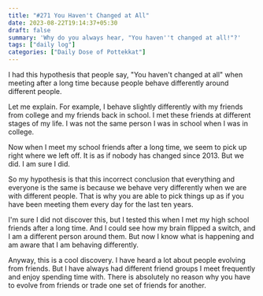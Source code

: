 ```yaml
---
title: "#271 You Haven't Changed at All"
date: 2023-08-22T19:14:37+05:30
draft: false
summary: 'Why do you always hear, "You haven''t changed at all!"?'
tags: ["daily log"]
categories: ["Daily Dose of Pottekkat"]
---
```


I had this hypothesis that people say, "You haven't changed at all" when meeting after a long time because people behave differently around different people.

Let me explain. For example, I behave slightly differently with my friends from college and my friends back in school. I met these friends at different stages of my life. I was not the same person I was in school when I was in college.

Now when I meet my school friends after a long time, we seem to pick up right where we left off. It is as if nobody has changed since 2013. But we did. I am sure I did.

So my hypothesis is that this incorrect conclusion that everything and everyone is the same is because we behave very differently when we are with different people. That is why you are able to pick things up as if you have been meeting them every day for the last ten years.

I'm sure I did not discover this, but I tested this when I met my high school friends after a long time. And I could see how my brain flipped a switch, and I am a different person around them. But now I know what is happening and am aware that I am behaving differently.

Anyway, this is a cool discovery. I have heard a lot about people evolving from friends. But I have always had different friend groups I meet frequently and enjoy spending time with. There is absolutely no reason why you have to evolve from friends or trade one set of friends for another.

